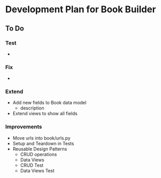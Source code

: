 # Development Plan for Book Builder

## To Do

### Test
* 

### Fix
* 

### Extend
* Add new fields to Book data model
    * description
* Extend views to show all fields

### Improvements
* Move urls into book/urls.py
* Setup and Teardown in Tests
* Reusable Design Patterns
    * CRUD operations
    * Data Views
    * CRUD Test
    * Data Views Test


